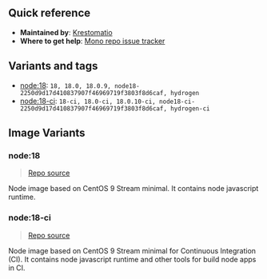 ## Quick reference
- **Maintained by**:
[Krestomatio](https://krestomatio.com)
- **Where to get help**:
[Mono repo issue tracker](https://github.com/krestomatio/container_builder/issues)

## Variants and tags
- [node:18](#node18): `18, 18.0, 18.0.9, node18-2250d9d17d410837907f46969719f3803f8d6caf, hydrogen`
- [node:18-ci](#node18-ci): `18-ci, 18.0-ci, 18.0.10-ci, node18-ci-2250d9d17d410837907f46969719f3803f8d6caf, hydrogen-ci`


## Image Variants
### node:18
> [Repo source](https://github.com/krestomatio/container_builder/tree/master/node/node18)

Node image based on CentOS 9 Stream minimal. It contains node javascript runtime.

### node:18-ci
> [Repo source](https://github.com/krestomatio/container_builder/tree/master/node/node18-ci)

Node image based on CentOS 9 Stream minimal for Continuous Integration (CI). It contains node javascript runtime and other tools for build node apps in CI.

